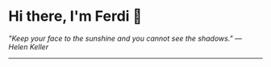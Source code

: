 <h1>Hi there, I'm Ferdi 👋</h1>

<p><em>
  "Keep your face to the sunshine and you cannot see the shadows." — Helen Keller
</em></p>

---
